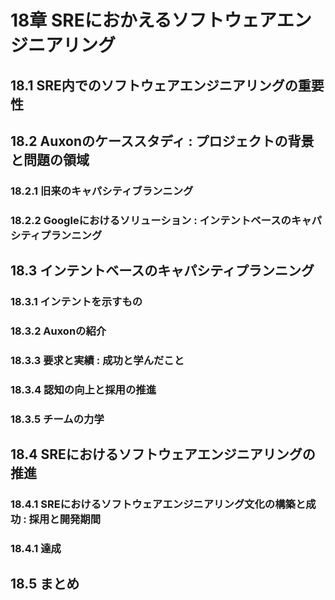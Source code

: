 # 18章 SREにおかえるソフトウェアエンジニアリング
## 18.1 SRE内でのソフトウェアエンジニアリングの重要性

## 18.2 Auxonのケーススタディ : プロジェクトの背景と問題の領域
### 18.2.1 旧来のキャパシティブランニング

### 18.2.2 Googleにおけるソリューション : インテントベースのキャパシティプランニング

## 18.3 インテントベースのキャパシティプランニング
### 18.3.1 インテントを示すもの

### 18.3.2 Auxonの紹介

### 18.3.3 要求と実績 : 成功と学んだこと

### 18.3.4 認知の向上と採用の推進

### 18.3.5 チームの力学

## 18.4 SREにおけるソフトウェアエンジニアリングの推進
### 18.4.1 SREにおけるソフトウェアエンジニアリング文化の構築と成功 : 採用と開発期間

### 18.4.1 達成

## 18.5 まとめ
